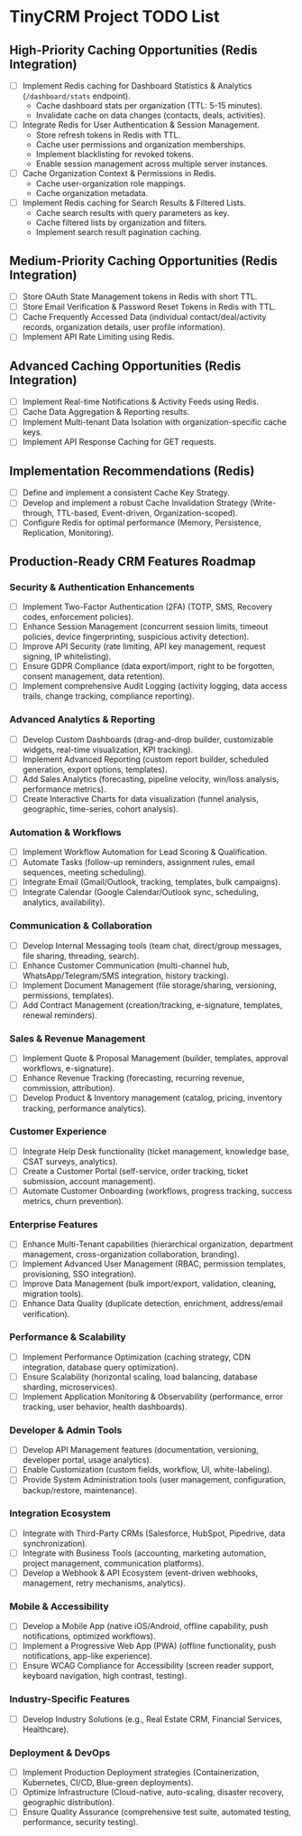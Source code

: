 # TinyCRM Project TODO List

## High-Priority Caching Opportunities (Redis Integration)

- [ ] Implement Redis caching for Dashboard Statistics & Analytics (`/dashboard/stats` endpoint).
  - Cache dashboard stats per organization (TTL: 5-15 minutes).
  - Invalidate cache on data changes (contacts, deals, activities).
- [ ] Integrate Redis for User Authentication & Session Management.
  - Store refresh tokens in Redis with TTL.
  - Cache user permissions and organization memberships.
  - Implement blacklisting for revoked tokens.
  - Enable session management across multiple server instances.
- [ ] Cache Organization Context & Permissions in Redis.
  - Cache user-organization role mappings.
  - Cache organization metadata.
- [ ] Implement Redis caching for Search Results & Filtered Lists.
  - Cache search results with query parameters as key.
  - Cache filtered lists by organization and filters.
  - Implement search result pagination caching.

## Medium-Priority Caching Opportunities (Redis Integration)

- [ ] Store OAuth State Management tokens in Redis with short TTL.
- [ ] Store Email Verification & Password Reset Tokens in Redis with TTL.
- [ ] Cache Frequently Accessed Data (individual contact/deal/activity records, organization details, user profile information).
- [ ] Implement API Rate Limiting using Redis.

## Advanced Caching Opportunities (Redis Integration)

- [ ] Implement Real-time Notifications & Activity Feeds using Redis.
- [ ] Cache Data Aggregation & Reporting results.
- [ ] Implement Multi-tenant Data Isolation with organization-specific cache keys.
- [ ] Implement API Response Caching for GET requests.

## Implementation Recommendations (Redis)

- [ ] Define and implement a consistent Cache Key Strategy.
- [ ] Develop and implement a robust Cache Invalidation Strategy (Write-through, TTL-based, Event-driven, Organization-scoped).
- [ ] Configure Redis for optimal performance (Memory, Persistence, Replication, Monitoring).

## Production-Ready CRM Features Roadmap

### Security & Authentication Enhancements

- [ ] Implement Two-Factor Authentication (2FA) (TOTP, SMS, Recovery codes, enforcement policies).
- [ ] Enhance Session Management (concurrent session limits, timeout policies, device fingerprinting, suspicious activity detection).
- [ ] Improve API Security (rate limiting, API key management, request signing, IP whitelisting).
- [ ] Ensure GDPR Compliance (data export/import, right to be forgotten, consent management, data retention).
- [ ] Implement comprehensive Audit Logging (activity logging, data access trails, change tracking, compliance reporting).

### Advanced Analytics & Reporting

- [ ] Develop Custom Dashboards (drag-and-drop builder, customizable widgets, real-time visualization, KPI tracking).
- [ ] Implement Advanced Reporting (custom report builder, scheduled generation, export options, templates).
- [ ] Add Sales Analytics (forecasting, pipeline velocity, win/loss analysis, performance metrics).
- [ ] Create Interactive Charts for data visualization (funnel analysis, geographic, time-series, cohort analysis).

### Automation & Workflows

- [ ] Implement Workflow Automation for Lead Scoring & Qualification.
- [ ] Automate Tasks (follow-up reminders, assignment rules, email sequences, meeting scheduling).
- [ ] Integrate Email (Gmail/Outlook, tracking, templates, bulk campaigns).
- [ ] Integrate Calendar (Google Calendar/Outlook sync, scheduling, analytics, availability).

### Communication & Collaboration

- [ ] Develop Internal Messaging tools (team chat, direct/group messages, file sharing, threading, search).
- [ ] Enhance Customer Communication (multi-channel hub, WhatsApp/Telegram/SMS integration, history tracking).
- [ ] Implement Document Management (file storage/sharing, versioning, permissions, templates).
- [ ] Add Contract Management (creation/tracking, e-signature, templates, renewal reminders).

### Sales & Revenue Management

- [ ] Implement Quote & Proposal Management (builder, templates, approval workflows, e-signature).
- [ ] Enhance Revenue Tracking (forecasting, recurring revenue, commission, attribution).
- [ ] Develop Product & Inventory management (catalog, pricing, inventory tracking, performance analytics).

### Customer Experience

- [ ] Integrate Help Desk functionality (ticket management, knowledge base, CSAT surveys, analytics).
- [ ] Create a Customer Portal (self-service, order tracking, ticket submission, account management).
- [ ] Automate Customer Onboarding (workflows, progress tracking, success metrics, churn prevention).

### Enterprise Features

- [ ] Enhance Multi-Tenant capabilities (hierarchical organization, department management, cross-organization collaboration, branding).
- [ ] Implement Advanced User Management (RBAC, permission templates, provisioning, SSO integration).
- [ ] Improve Data Management (bulk import/export, validation, cleaning, migration tools).
- [ ] Enhance Data Quality (duplicate detection, enrichment, address/email verification).

### Performance & Scalability

- [ ] Implement Performance Optimization (caching strategy, CDN integration, database query optimization).
- [ ] Ensure Scalability (horizontal scaling, load balancing, database sharding, microservices).
- [ ] Implement Application Monitoring & Observability (performance, error tracking, user behavior, health dashboards).

### Developer & Admin Tools

- [ ] Develop API Management features (documentation, versioning, developer portal, usage analytics).
- [ ] Enable Customization (custom fields, workflow, UI, white-labeling).
- [ ] Provide System Administration tools (user management, configuration, backup/restore, maintenance).

### Integration Ecosystem

- [ ] Integrate with Third-Party CRMs (Salesforce, HubSpot, Pipedrive, data synchronization).
- [ ] Integrate with Business Tools (accounting, marketing automation, project management, communication platforms).
- [ ] Develop a Webhook & API Ecosystem (event-driven webhooks, management, retry mechanisms, analytics).

### Mobile & Accessibility

- [ ] Develop a Mobile App (native iOS/Android, offline capability, push notifications, optimized workflows).
- [ ] Implement a Progressive Web App (PWA) (offline functionality, push notifications, app-like experience).
- [ ] Ensure WCAG Compliance for Accessibility (screen reader support, keyboard navigation, high contrast, testing).

### Industry-Specific Features

- [ ] Develop Industry Solutions (e.g., Real Estate CRM, Financial Services, Healthcare).

### Deployment & DevOps

- [ ] Implement Production Deployment strategies (Containerization, Kubernetes, CI/CD, Blue-green deployments).
- [ ] Optimize Infrastructure (Cloud-native, auto-scaling, disaster recovery, geographic distribution).
- [ ] Ensure Quality Assurance (comprehensive test suite, automated testing, performance, security testing).
